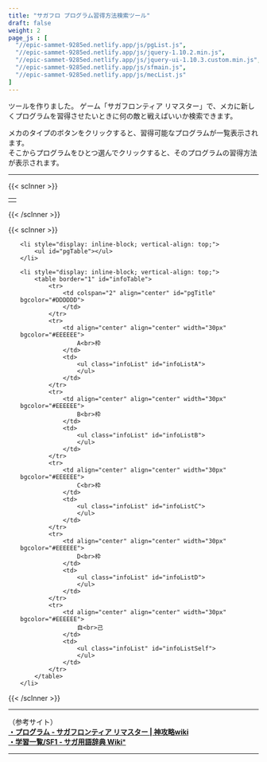 ```yaml
---
title: "サガフロ プログラム習得方法検索ツール"
draft: false
weight: 2
page_js : [
  "//epic-sammet-9285ed.netlify.app/js/pgList.js",
  "//epic-sammet-9285ed.netlify.app/js/jquery-1.10.2.min.js",
  "//epic-sammet-9285ed.netlify.app/js/jquery-ui-1.10.3.custom.min.js",
  "//epic-sammet-9285ed.netlify.app/js/sfmain.js",
  "//epic-sammet-9285ed.netlify.app/js/mecList.js"
]
---
```


ツールを作りました。
ゲーム「サガフロンティア リマスター」で、メカに新しくプログラムを習得させたいときに何の敵と戦えばいいか検索できます。

<!--more-->

メカのタイプのボタンをクリックすると、習得可能なプログラムが一覧表示されます。  
そこからプログラムをひとつ選んでクリックすると、そのプログラムの習得方法が表示されます。

***

{{< scInner >}}
<table>
	<tr>
		<td><div id="mecTable"></div></td>
	</tr>
</table>
{{< /scInner >}}  

{{< scInner >}}
<ul>

	<li style="display: inline-block; vertical-align: top;">
		<ul id="pgTable"></ul>
	</li>
	
	<li style="display: inline-block; vertical-align: top;">
		<table border="1" id="infoTable">
			<tr>
				<td colspan="2" align="center" id="pgTitle" bgcolor="#DDDDDD">
				</td>
			</tr>
			<tr>
				<td align="center" align="center" width="30px" bgcolor="#EEEEEE">
					A<br>枠
				</td>
				<td>
					<ul class="infoList" id="infoListA">
					</ul>
				</td>
			</tr>
			<tr>
				<td align="center" align="center" width="30px" bgcolor="#EEEEEE">
					B<br>枠
				</td>
				<td>
					<ul class="infoList" id="infoListB">
					</ul>
				</td>
			</tr>
			<tr>
				<td align="center" align="center" width="30px" bgcolor="#EEEEEE">
					C<br>枠
				</td>
				<td>
					<ul class="infoList" id="infoListC">
					</ul>
				</td>
			</tr>
			<tr>
				<td align="center" align="center" width="30px" bgcolor="#EEEEEE">
					D<br>枠
				</td>
				<td>
					<ul class="infoList" id="infoListD">
					</ul>
				</td>
			</tr>
			<tr>
				<td align="center" align="center" width="30px" bgcolor="#EEEEEE">
					自<br>己
				</td>
				<td>
					<ul class="infoList" id="infoListSelf">
					</ul>
				</td>
			</tr>
		</table>
	</li>
	
</ul>
{{< /scInner >}}  

***

（参考サイト）  
[**・プログラム - サガフロンティア リマスター | 神攻略wiki**](https://kamikouryaku.com/saga_frontier/?%E3%83%97%E3%83%AD%E3%82%B0%E3%83%A9%E3%83%A0)  
[**・学習一覧/SF1 - サガ用語辞典 Wiki***](https://wikiwiki.jp/sagadic/%E5%AD%A6%E7%BF%92%E4%B8%80%E8%A6%A7/SF1)  

***


